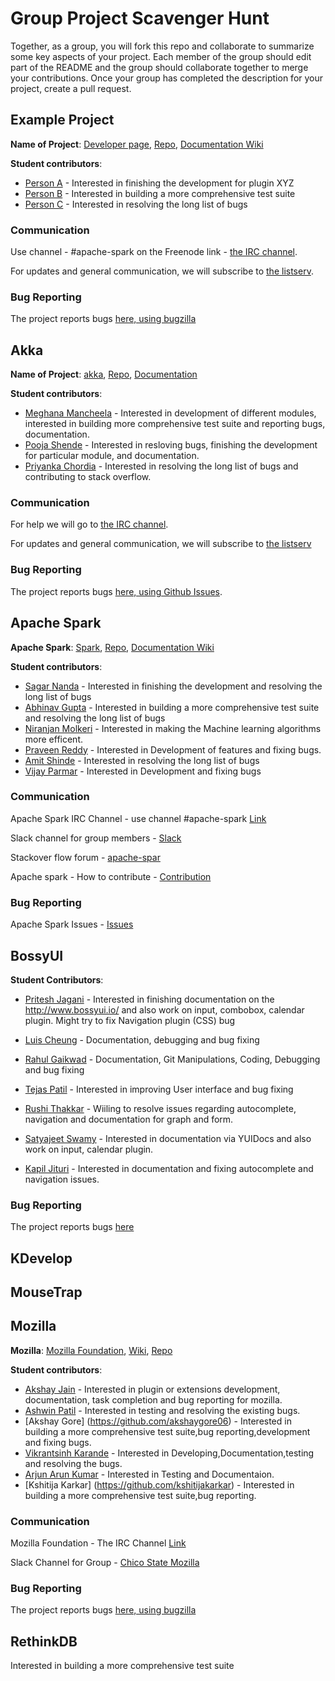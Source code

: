 # Group Project Scavenger Hunt

Together, as a group, you will fork this repo and collaborate to summarize some key aspects of your project. Each member of the group should edit part of the README and the group should collaborate together to merge your contributions. Once your group has completed the description for your project, create a pull request.

## Example Project

**Name of Project**: [Developer page](#), [Repo](#), [Documentation Wiki](#)

**Student contributors**:

* [Person A](#) - Interested in finishing the development for plugin XYZ
* [Person B](#) - Interested in building a more comprehensive test suite
* [Person C](#) - Interested in resolving the long list of bugs

### Communication

Use channel - #apache-spark on the Freenode link - [the IRC channel](https://webchat.freenode.net/). 

For updates and general communication, we will subscribe to [the listserv](#).

### Bug Reporting

The project reports bugs [here, using bugzilla](#)

## Akka

**Name of Project**: [akka](http://akka.io/), [Repo](https://github.com/akka/akka), [Documentation](http://akka.io/docs/?_ga=1.155553915.1578712860.1454191872)

**Student contributors**:

* [Meghana Mancheela](https://github.com/meghanamancheela) - Interested in development of different modules, interested in building more comprehensive test suite and reporting bugs, documentation. 
* [Pooja Shende](https://github.com/poojadshende) - Interested in resloving bugs, finishing the development for particular module, and documentation. 
* [Priyanka Chordia](https://github.com/pchordia15) - Interested in resolving the long list of bugs and contributing to stack overflow.

### Communication

For help we will go to [the IRC channel](https://gitter.im/akka/dev).

For updates and general communication, we will subscribe to [the listserv](https://gitter.im/akka/dev)

### Bug Reporting

The project reports bugs [here, using Github Issues](https://github.com/akka/akka/issues).

## Apache Spark
**Apache Spark**: [Spark](http://spark.apache.org), [Repo](https://github.com/apache/spark), [Documentation Wiki](https://cwiki.apache.org/confluence/display/SPARK/Wiki+Homepage)

**Student contributors**:

* [Sagar Nanda](https://github.com/sagarnanda) - Interested in finishing the development and resolving the long list of bugs
* [Abhinav Gupta](https://github.com/abhi951990) - Interested in building a more comprehensive test suite and resolving the long list of bugs
* [Niranjan Molkeri](https://github.com/nmolkeri) - Interested in making the Machine learning algorithms more efficent.
* [Praveen Reddy](https://github.com/praveendareddy21) - Interested in Development of features and fixing bugs.
* [Amit Shinde](https://github.com/amits83) - Interested in resolving the long list of bugs
* [Vijay Parmar](https://github.com/vsparmar) - Interested in Development and fixing bugs


### Communication

Apache Spark IRC Channel - use channel #apache-spark [Link](https://webchat.freenode.net/) 

Slack channel for group members - [Slack](https://csuspark.slack.com/messages/general/)

Stackover flow forum - [apache-spar](http://stackoverflow.com/questions/tagged/apache-spark)

Apache spark - How to contribute - [Contribution](https://cwiki.apache.org/confluence/display/SPARK/Contributing+to+Spark)
### Bug Reporting

Apache Spark Issues - [Issues](https://issues.apache.org/jira/browse/SPARK/?selectedTab=com.atlassian.jira.jira-projects-plugin:summary-panel)

## BossyUI

**Student Contributors**:

* [Pritesh Jagani](https://github.com/priteshjagani) - Interested in finishing documentation on the http://www.bossyui.io/ and also work on input, combobox, calendar plugin. Might try to fix Navigation plugin (CSS) bug 

* [Luis Cheung](https://github.com/lcheung90) - Documentation, debugging and bug fixing

* [Rahul Gaikwad](https://github.com/rahulhgaikwad) - Documentation, Git Manipulations, Coding, Debugging and bug fixing

* [Tejas Patil](https://github.com/tpatil2) - Interested in improving User interface and bug fixing

* [Rushi Thakkar](https://github.com/trushi) - Wiiling to  resolve issues regarding autocomplete, navigation and documentation for graph and form.  

* [Satyajeet Swamy](https://github.com/SatyajeetSwamy) - Interested in documentation via YUIDocs and also work on input, calendar plugin.

* [Kapil Jituri](https://github.com/kapiljituri) - Interested in documentation and fixing autocomplete and navigation issues.

### Bug Reporting

The project reports bugs [here](https://github.com/buildcom/BossyUI/issues)

## KDevelop

## MouseTrap

## Mozilla
**Mozilla**: [Mozilla Foundation](https://www.mozilla.org/en-US/), [Wiki](https://wiki.mozilla.org/Main_Page), [Repo](https://github.com/mozilla)

**Student contributors**:

* [Akshay Jain](https://github.com/akshjain83) - Interested in plugin or extensions development, documentation, task completion and bug reporting for mozilla.
* [Ashwin Patil](https://github.com/Ashwin02) - Interested in testing and resolving the existing bugs.
* [Akshay Gore] (https://github.com/akshaygore06) - Interested in building a more comprehensive test suite,bug reporting,development and fixing bugs.
* [Vikrantsinh Karande](https://github.com/vkarande) - Interested in Developing,Documentation,testing and resolving the bugs.
* [Arjun Arun Kumar](https://github.com/arjunarunkumar) - Interested in Testing and Documentaion.
* [Kshitija Karkar] (https://github.com/kshitijakarkar) - Interested in building a more comprehensive test suite,bug reporting.

### Communication

Mozilla Foundation - The IRC Channel [Link](https://wiki.mozilla.org/IRC) 

Slack Channel for Group - [Chico State Mozilla](https://chicostatemozilla.slack.com)

### Bug Reporting

The project reports bugs [here, using bugzilla](https://bugzilla.mozilla.org/)

## RethinkDB
Interested in building a more comprehensive test suite
